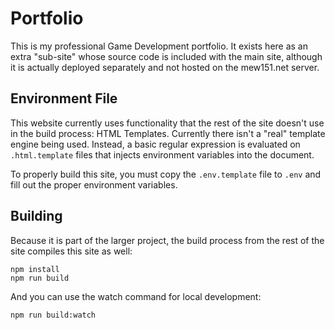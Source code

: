 # Portfolio

This is my professional Game Development portfolio. It exists here as an extra "sub-site" whose source code is included with the main site, although it is actually deployed separately and not hosted on the mew151.net server.

## Environment File

This website currently uses functionality that the rest of the site doesn't use in the build process: HTML Templates. Currently there isn't a "real" template engine being used. Instead, a basic regular expression is evaluated on `.html.template` files that injects environment variables into the document.

To properly build this site, you must copy the `.env.template` file to `.env` and fill out the proper environment variables.

## Building

Because it is part of the larger project, the build process from the rest of the site compiles this site as well:

```
npm install
npm run build
```

And you can use the watch command for local development:

```
npm run build:watch
```
